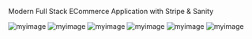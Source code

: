Modern Full Stack ECommerce Application with Stripe & Sanity

![myimage](https://user-images.githubusercontent.com/70088342/160780701-7bb38a57-76bd-49a2-a4ec-49f89c50a7c7.png)
![myimage](https://user-images.githubusercontent.com/70088342/160780206-9cfe7c0a-3d8e-4a20-a055-b12efebe6c30.png)
![myimage](https://user-images.githubusercontent.com/70088342/160780265-692d37ac-7209-4d53-957a-e94b37d123c0.png)
![myimage](https://user-images.githubusercontent.com/70088342/160780381-7c947640-422e-4729-abae-21911e9bc716.png)
![myimage](https://user-images.githubusercontent.com/70088342/160780549-111ed048-cd4b-4740-b2fd-2c6fc3520c52.png)
![myimage](https://user-images.githubusercontent.com/70088342/160780884-22d6025e-9b7d-4493-8136-b3dfbf00a32f.png)
 
